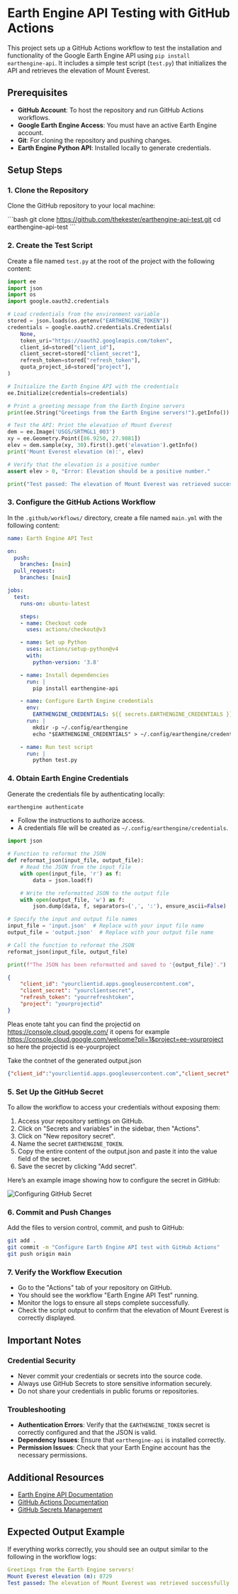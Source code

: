# Earth Engine API Testing with GitHub Actions

This project sets up a GitHub Actions workflow to test the installation and functionality of the Google Earth Engine API using `pip install earthengine-api`. It includes a simple test script (`test.py`) that initializes the API and retrieves the elevation of Mount Everest.

## Prerequisites

- **GitHub Account**: To host the repository and run GitHub Actions workflows.
- **Google Earth Engine Access**: You must have an active Earth Engine account.
- **Git**: For cloning the repository and pushing changes.
- **Earth Engine Python API**: Installed locally to generate credentials.

## Setup Steps

### 1. Clone the Repository

Clone the GitHub repository to your local machine:

\`\`\`bash
git clone https://github.com/thekester/earthengine-api-test.git
cd earthengine-api-test
\`\`\`

### 2. Create the Test Script

Create a file named `test.py` at the root of the project with the following content:

```python
import ee
import json
import os
import google.oauth2.credentials

# Load credentials from the environment variable
stored = json.loads(os.getenv("EARTHENGINE_TOKEN"))
credentials = google.oauth2.credentials.Credentials(
    None,
    token_uri="https://oauth2.googleapis.com/token",
    client_id=stored["client_id"],
    client_secret=stored["client_secret"],
    refresh_token=stored["refresh_token"],
    quota_project_id=stored["project"],
)

# Initialize the Earth Engine API with the credentials
ee.Initialize(credentials=credentials)

# Print a greeting message from the Earth Engine servers
print(ee.String("Greetings from the Earth Engine servers!").getInfo())

# Test the API: Print the elevation of Mount Everest
dem = ee.Image('USGS/SRTMGL1_003')
xy = ee.Geometry.Point([86.9250, 27.9881])
elev = dem.sample(xy, 30).first().get('elevation').getInfo()
print('Mount Everest elevation (m):', elev)

# Verify that the elevation is a positive number
assert elev > 0, "Error: Elevation should be a positive number."

print("Test passed: The elevation of Mount Everest was retrieved successfully.")
```

### 3. Configure the GitHub Actions Workflow

In the `.github/workflows/` directory, create a file named `main.yml` with the following content:

```yaml
name: Earth Engine API Test

on:
  push:
    branches: [main]
  pull_request:
    branches: [main]

jobs:
  test:
    runs-on: ubuntu-latest

    steps:
    - name: Checkout code
      uses: actions/checkout@v3

    - name: Set up Python
      uses: actions/setup-python@v4
      with:
        python-version: '3.8'

    - name: Install dependencies
      run: |
        pip install earthengine-api

    - name: Configure Earth Engine credentials
      env:
        EARTHENGINE_CREDENTIALS: ${{ secrets.EARTHENGINE_CREDENTIALS }}
      run: |
        mkdir -p ~/.config/earthengine
        echo "$EARTHENGINE_CREDENTIALS" > ~/.config/earthengine/credentials

    - name: Run test script
      run: |
        python test.py
```

### 4. Obtain Earth Engine Credentials

Generate the credentials file by authenticating locally:

```bash
earthengine authenticate
```

- Follow the instructions to authorize access.
- A credentials file will be created as `~/.config/earthengine/credentials`.

```python
import json

# Function to reformat the JSON
def reformat_json(input_file, output_file):
    # Read the JSON from the input file
    with open(input_file, 'r') as f:
        data = json.load(f)

    # Write the reformatted JSON to the output file
    with open(output_file, 'w') as f:
        json.dump(data, f, separators=(',', ':'), ensure_ascii=False)

# Specify the input and output file names
input_file = 'input.json'  # Replace with your input file name
output_file = 'output.json'  # Replace with your output file name

# Call the function to reformat the JSON
reformat_json(input_file, output_file)

print(f"The JSON has been reformatted and saved to '{output_file}'.")
```

```json
{
    "client_id": "yourclientid.apps.googleusercontent.com",
    "client_secret": "yourclientsecret",
    "refresh_token": "yourrefreshtoken",
    "project": "yourprojectid"
}
```

Pleas enote taht you can find the projectid on https://console.cloud.google.com/ it opens for example https://console.cloud.google.com/welcome?pli=1&project=ee-yourproject so here the projectid is ee-yourproject

Take the contnet of the generated output.json

```json
{"client_id":"yourclientid.apps.googleusercontent.com","client_secret":"yourclientsecret","refresh_token":"yourrefreshtoken","project":"yourprojectid"}
```

### 5. Set Up the GitHub Secret

To allow the workflow to access your credentials without exposing them:

1. Access your repository settings on GitHub.
2. Click on "Secrets and variables" in the sidebar, then "Actions".
3. Click on "New repository secret".
4. Name the secret `EARTHENGINE_TOKEN`.
6. Copy the entire content of the output.json and paste it into the value field of the secret.
8. Save the secret by clicking "Add secret".

Here’s an example image showing how to configure the secret in GitHub:

![Configuring GitHub Secret](EARTHENGINE_TOKEN.png)

### 6. Commit and Push Changes

Add the files to version control, commit, and push to GitHub:

```bash
git add .
git commit -m "Configure Earth Engine API test with GitHub Actions"
git push origin main
```

### 7. Verify the Workflow Execution

- Go to the "Actions" tab of your repository on GitHub.
- You should see the workflow "Earth Engine API Test" running.
- Monitor the logs to ensure all steps complete successfully.
- Check the script output to confirm that the elevation of Mount Everest is correctly displayed.

## Important Notes

### Credential Security

- Never commit your credentials or secrets into the source code.
- Always use GitHub Secrets to store sensitive information securely.
- Do not share your credentials in public forums or repositories.

### Troubleshooting

- **Authentication Errors**: Verify that the `EARTHENGINE_TOKEN` secret is correctly configured and that the JSON is valid.
- **Dependency Issues**: Ensure that `earthengine-api` is installed correctly.
- **Permission Issues**: Check that your Earth Engine account has the necessary permissions.

## Additional Resources

- [Earth Engine API Documentation](https://developers.google.com/earth-engine)
- [GitHub Actions Documentation](https://docs.github.com/en/actions)
- [GitHub Secrets Management](https://docs.github.com/en/actions/security-guides/encrypted-secrets)

## Expected Output Example

If everything works correctly, you should see an output similar to the following in the workflow logs:

```yaml
Greetings from the Earth Engine servers!
Mount Everest elevation (m): 8729
Test passed: The elevation of Mount Everest was retrieved successfully.
```
